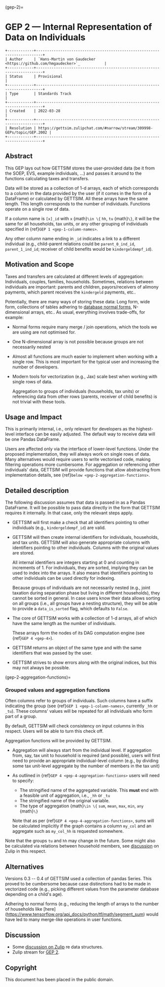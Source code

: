 (gep-2)=

# GEP 2 — Internal Representation of Data on Individuals

```{eval-rst}
+------------+-------------------------------------------------------------------------+
| Author     | `Hans-Martin von Gaudecker <https://github.com/hmgaudecker>`_           |
+------------+-------------------------------------------------------------------------+
| Status     | Provisional                                                             |
+------------+-------------------------------------------------------------------------+
| Type       | Standards Track                                                         |
+------------+-------------------------------------------------------------------------+
| Created    | 2022-03-28                                                              |
+------------+-------------------------------------------------------------------------+
| Resolution | https://gettsim.zulipchat.com/#narrow/stream/309998-GEPs/topic/GEP.2002 |
+------------+-------------------------------------------------------------------------+
```

## Abstract

This GEP lays out how GETTSIM stores the user-provided data (be it from the SOEP, EVS,
example individuals, ...) and passes it around to the functions calculating taxes and
transfers.

Data will be stored as a collection of 1-d arrays, each of which corresponds to a column
in the data provided by the user (if it comes in the form of a DataFrame) or calculated
by GETTSIM. All these arrays have the same length. This length corresponds to the number
of individuals. Functions operate on a single row of data.

If a column name is `[x]_id` with `x` {math}`\in \{` `hh`, `tu` {math}`\}`, it
will be the same for all households, tax units, or any other grouping of individuals
specified in {ref}`GEP 1 <gep-1-column-names>`.

Any other column name ending in `_id` indicates a link to a different individual
(e.g., child-parent relations could be `parent_0_ind_id`, `parent_1_ind_id`;
receiver of child benefits would be `kindergeldempf_id`).

## Motivation and Scope

Taxes and transfers are calculated at different levels of aggregation: Individuals,
couples, families, households. Sometimes, relations between individuals are important:
parents and children, payors/receivers of alimony payments, which parent receives the
`kindergeld` payments, etc..

Potentially, there are many ways of storing these data: Long form, wide form,
collections of tables adhering to [database normal forms](https://en.wikipedia.org/wiki/Database_normalization), N-dimensional arrays, etc.. As
usual, everything involves trade-offs, for example:

- Normal forms require many merge / join operations, which the tools we are using are
  not optimised for.

- One N-dimensional array is not possible because groups are not necessarily nested

- Almost all functions are much easier to implement when working with a single row.
  This is most important for the typical user and increasing the number of developers.

- Modern tools for vectorization (e.g., Jax) scale best when working with
  single rows of data.

  Aggregation to groups of individuals (households, tax units) or referencing data from
  other rows (parents, receiver of child benefits) is not trivial with these tools.

## Usage and Impact

This is primarily internal, i.e., only relevant for developers as the highest-level
interface can be easily adjusted. The default way to receive data will be one Pandas
DataFrame.

Users are affected only via the interface of lower-level functions. Under the proposed
implementation, they will always work on single rows of data. Many alternatives would
require users to write vectorised code, making filtering operations more cumbersome. For
aggregation or referencing other individuals' data, GETTSIM will provide functions that
allow abstracting from implementation details, see {ref}`below
<gep-2-aggregation-functions>`.

## Detailed description

The following discussion assumes that data is passed in as a Pandas DataFrame. It will
be possible to pass data directly in the form that GETTSIM requires it internally. In
that case, only the relevant steps apply.

- GETTSIM will first make a check that all identifiers pointing to other individuals
  (e.g., `kindergeldempf_id`) are valid.

- GETTSIM will then create internal identifiers for individuals, households, and tax
  units. GETTSIM will also generate appropriate columns with identifiers pointing
  to other individuals. Columns with the original values are stored.

  All internal identifiers are integers starting at 0 and counting in increments of 1.
  For individuals, they are sorted, implying they can be used to index into the arrays.
  It also means that identifiers pointing to other individuals can be used directly for
  indexing.

  Because groups of individuals are not necessarily nested (e.g., joint taxation during
  separation phase but living in different households), they cannot be sorted in
  general. In case users know their data allows sorting on all groups  (i.e., all groups
  have a nesting structure), they will be able to provide a `data_is_sorted` flag,
  which defaults to `False`.

- The core of GETTSIM works with a collection of 1-d arrays, all of which have the same
  length as the number of individuals.

  These arrays form the nodes of its DAG computation engine (see {ref}`GEP 4 <gep-4>`).

- GETTSIM returns an object of the same type and with the same identifiers that was
  passed by the user.

- GETTSIM strives to show errors along with the original indices, but this may not
  always be possible.

(gep-2-aggregation-functions)=

### Grouped values and aggregation functions

Often columns refer to groups of individuals. Such columns have a suffix indicating the
group (see {ref}`GEP 1 <gep-1-column-names>`, currently `_hh` or `_tu`). These
columns' values will be repeated for all individuals who form part of a group.

By default, GETTSIM will check consistency on input columns in this respect. Users will
be able to turn this check off.

Aggregation functions will be provided by GETTSIM.

- Aggregation will always start from the individual level. If aggregation from, say, tax
  unit to household is required (and possible), users will first need to provide an
  appropriate individual-level column (e.g., by dividing some tax unit-level aggregate
  by the number of members in the tax unit)

- As outlined in {ref}`GEP 4 <gep-4-aggregation-functions>` users will need to specify:

  - The stringified name of the aggregated variable. This **must** end with a feasible
    unit of aggregation, i.e., `_hh` or `_tu`
  - The stringified name of the original variable.
  - The type of aggregation {math}`\in \{` `sum`, `mean`, `max`, `min`, `any`
    {math}`\}`

  Note that as per {ref}`GEP 4 <gep-4-aggregation-functions>`, sums will be calculated
  implicitly if the graph contains a column `my_col` and an aggregate such as
  `my_col_hh` is requested somewhere.

Note that the groups `tu` and `hh` may change in the future. Some might also be
calculated via relations between household members, see [discussion](https://gettsim.zulipchat.com/#narrow/stream/224837-High-Level-Architecture/topic/Update.20Data.20Structures/near/180917151)
on Zulip in this respect.

## Alternatives

Versions 0.3 -- 0.4 of GETTSIM used a collection of pandas Series. This proved to be
cumbersome because case distinctions had to be made in vectorized code (e.g., picking
different values from the parameter database depending on a child's age).

Adhering to normal forms (e.g., reducing the length of arrays to the number of
households like \[here\](<https://www.tensorflow.org/api_docs/python/tf/math/segment_sum>)
would have led to many merge-like operations in user functions.

## Discussion

- Some [discussion on Zulip](https://gettsim.zulipchat.com/#narrow/stream/224837-High-Level-Architecture/topic/Update.20Data.20Structures/near/180917151)
  re data structures.
- Zulip stream for [GEP 2](https://gettsim.zulipchat.com/#narrow/stream/309998-GEPs/topic/GEP.2001/near/189539859).

## Copyright

This document has been placed in the public domain.
